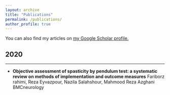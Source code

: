 ```yaml
---
layout: archive
title: "Publications"
permalink: /publications/
author_profile: true
---
```

You can also find my articles on <u><a href="{{author.googlescholar}}">my Google Scholar profile</a>.</u>


## 2020
------------------------------------------------------------------------------------------------------------
* **Objective assessment of spasticity by pendulum test: a systematic review on methods of implementation and outcome measures**
Fariborz rahimi, Reza Eyvazpour, Nazila Salahshour, Mahmood Reza Azghani
BMCneurology



